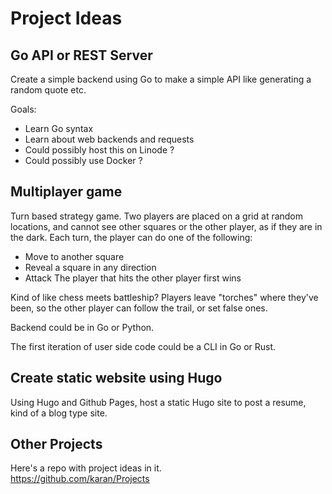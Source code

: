 # Project Ideas

## Go API or REST Server

Create a simple backend using Go to make a simple API like generating a random quote etc.

Goals:

- Learn Go syntax
- Learn about web backends and requests
- Could possibly host this on Linode ?
- Could possibly use Docker ?

## Multiplayer game

Turn based strategy game. 
Two players are placed on a grid at random locations, and cannot see other squares or the other player, as if they are in the dark.
Each turn, the player can do one of the following:
- Move to another square
- Reveal a square in any direction
- Attack
The player that hits the other player first wins

Kind of like chess meets battleship?
Players leave "torches" where they've been, so the other player can follow the trail, or set false ones.

Backend could be in Go or Python.

The first iteration of user side code could be a CLI in Go or Rust.

## Create static website using Hugo

Using Hugo and Github Pages, host a static Hugo site to post a resume, kind of a blog type site.

## Other Projects

Here's a repo with project ideas in it. <br>
https://github.com/karan/Projects
